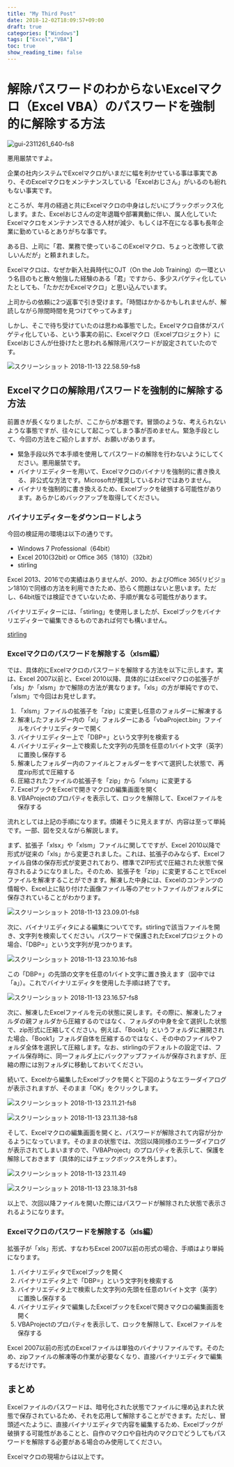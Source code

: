 ```yaml
---
title: "My Third Post"
date: 2018-12-02T18:09:57+09:00
draft: true
categories: ["Windows"]
tags: ["Excel","VBA"]
toc: true
show_reading_time: false
---
```


# 解除パスワードのわからないExcelマクロ（Excel VBA）のパスワードを強制的に解除する方法

![gui-2311261_640-fs8](media/15421060903083/gui-2311261_640-fs8.png)

悪用厳禁ですよ。

企業の社内システムでExcelマクロがいまだに幅を利かせている事は事実であり、そのExcelマクロをメンテナンスしている「Excelおじさん」がいるのも紛れもない事実です。

ところが、年月の経過と共にExcelマクロの中身はしだいにブラックボックス化します。また、Excelおじさんの定年退職や部署異動に伴い、属人化していたExcelマクロをメンテナンスできる人材が減少、もしくは不在になる事も長年企業に勤めているとありがちな事です。

ある日、上司に「君、業務で使っているこのExcelマクロ、ちょっと改修して欲しいんだが」と頼まれました。

Excelマクロは、なぜか新入社員時代にOJT（On the Job Training）の一環という名目のもと散々勉強した経験のある「君」ですから、多少スパゲティ化していたとしても、「たかだかExcelマクロ」と思い込んでいます。

上司からの依頼に2つ返事で引き受けます。「時間はかかるかもしれませんが、解読しながら隙間時間を見つけてやってみます」

しかし、そこで待ち受けていたのは思わぬ事態でした。Excelマクロ自体がスパゲティ化している、という事実の前に、Excelマクロ（Excelプロジェクト）にExcelおじさんが仕掛けたと思われる解除用パスワードが設定されていたのです。

![スクリーンショット 2018-11-13 22.58.59-fs8](media/15421060903083/%E3%82%B9%E3%82%AF%E3%83%AA%E3%83%BC%E3%83%B3%E3%82%B7%E3%83%A7%E3%83%83%E3%83%88%202018-11-13%2022.58.59-fs8.png)

## Excelマクロの解除用パスワードを強制的に解除する方法

前置きが長くなりましたが、ここからが本題です。冒頭のような、考えられないような事態ですが、往々にして起こってしまう事が否めません。緊急手段として、今回の方法をご紹介しますが、お願いがあります。

* 緊急手段以外で本手順を使用してパスワードの解除を行わないようにしてください。悪用厳禁です。
* バイナリエディターを用いて、Excelマクロのバイナリを強制的に書き換える、非公式な方法です。Microsoftが推奨しているわけではありません。
* バイナリを強制的に書き換えるため、Excelブックを破損する可能性があります。あらかじめバックアップを取得してください。

### バイナリエディターをダウンロードしよう

今回の検証用の環境は以下の通りです。

* Windows 7 Professional（64bit）
* Excel 2010(32bit) or Office 365（1810）（32bit）
* stirling

Excel 2013、2016での実績はありませんが、2010、およびOffice 365(リビジョン1810)で同様の方法を利用できたため、恐らく問題はないと思います。ただし、64bit版では検証できていないため、手順が異なる可能性があります。

バイナリエディターには、「stirling」を使用しましたが、Excelブックをバイナリエディターで編集できるものであれば何でも構いません。

[stirling](https://www.vector.co.jp/soft/dl/win95/util/se079072.html)

### Excelマクロのパスワードを解除する（xlsm編）

では、具体的にExcelマクロのパスワードを解除する方法を以下に示します。実は、Excel 2007以前と、Excel 2010以降、具体的にはExcelマクロの拡張子が「xls」か「xlsm」かで解除の方法が異なります。「xls」の方が単純ですので、「xlsm」で今回はお見せします。

1. 「xlsm」ファイルの拡張子を「zip」に変更し任意のフォルダーに解凍する
2. 解凍したフォルダー内の「xl」フォルダーにある「vbaProject.bin」ファイルをバイナリエディターで開く
3. バイナリエディター上で「DBP=」という文字列を検索する
4. バイナリエディター上で検索した文字列の先頭を任意の1バイト文字（英字）に置換し保存する
5. 解凍したフォルダー内のファイルとフォルダーをすべて選択した状態で、再度zip形式で圧縮する
6. 圧縮されたファイルの拡張子を「zip」から「xlsm」に変更する
7. ExcelブックをExcelで開きマクロの編集画面を開く
8. VBAProjectのプロパティを表示して、ロックを解除して、Excelファイルを保存する

流れとしては上記の手順になります。煩雑そうに見えますが、内容は至って単純です。一部、図を交えながら解説します。

まず、拡張子「xlsx」や「xlsm」ファイルに関してですが、Excel 2010以降で形式が従来の「xls」から変更されました。これは、拡張子のみならず、Excelファイル自体の保存形式が変更されており、標準でZIP形式で圧縮された状態で保存されるようになりました。そのため、拡張子を「zip」に変更することでExcelファイルを解凍することができます。解凍した中身には、Excelのコンテンツの情報や、Excel上に貼り付けた画像ファイル等のアセットファイルがフォルダに保存されていることがわかります。

![スクリーンショット 2018-11-13 23.09.01-fs8](media/15421060903083/%E3%82%B9%E3%82%AF%E3%83%AA%E3%83%BC%E3%83%B3%E3%82%B7%E3%83%A7%E3%83%83%E3%83%88%202018-11-13%2023.09.01-fs8.png)

次に、バイナリエディタによる編集についてです。stirlingで該当ファイルを開き、文字列を検索してください。パスワードで保護されたExcelプロジェクトの場合、「DBP=」という文字列が見つかります。

![スクリーンショット 2018-11-13 23.10.16-fs8](media/15421060903083/%E3%82%B9%E3%82%AF%E3%83%AA%E3%83%BC%E3%83%B3%E3%82%B7%E3%83%A7%E3%83%83%E3%83%88%202018-11-13%2023.10.16-fs8.png)

この「DBP=」の先頭の文字を任意の1バイト文字に置き換えます（図中では「a」）。これでバイナリエディタを使用した手順は終了です。

![スクリーンショット 2018-11-13 23.16.57-fs8](media/15421060903083/%E3%82%B9%E3%82%AF%E3%83%AA%E3%83%BC%E3%83%B3%E3%82%B7%E3%83%A7%E3%83%83%E3%83%88%202018-11-13%2023.16.57-fs8.png)

次に、解凍したExcelファイルを元の状態に戻します。その際に、解凍したフォルダの親フォルダから圧縮するのではなく、フォルダの中身を全て選択した状態で、zip形式に圧縮してください。例えば、「Book1」というフォルダに展開された場合、「Book1」フォルダ自体を圧縮するのではなく、その中のファイルやフォルダ全体を選択して圧縮します。なお、stirlingのデフォルトの設定では、ファイル保存時に、同一フォルダ上にバックアップファイルが保存されますが、圧縮の際には別フォルダに移動しておいてください。

続いて、Excelから編集したExcelブックを開くと下図のようなエラーダイアログが表示されますが、そのまま「OK」をクリックします。

![スクリーンショット 2018-11-13 23.11.21-fs8](media/15421060903083/%E3%82%B9%E3%82%AF%E3%83%AA%E3%83%BC%E3%83%B3%E3%82%B7%E3%83%A7%E3%83%83%E3%83%88%202018-11-13%2023.11.21-fs8.png)

![スクリーンショット 2018-11-13 23.11.38-fs8](media/15421060903083/%E3%82%B9%E3%82%AF%E3%83%AA%E3%83%BC%E3%83%B3%E3%82%B7%E3%83%A7%E3%83%83%E3%83%88%202018-11-13%2023.11.38-fs8.png)

そして、Excelマクロの編集画面を開くと、パスワードが解除されて内容が分かるようになっています。そのままの状態では、次回以降同様のエラーダイアログが表示されてしまいますので、「VBAProject」のプロパティを表示して、保護を解除しておきます（具体的にはチェックボックスを外します）。

![スクリーンショット 2018-11-13 23.11.49](media/15421060903083/%E3%82%B9%E3%82%AF%E3%83%AA%E3%83%BC%E3%83%B3%E3%82%B7%E3%83%A7%E3%83%83%E3%83%88%202018-11-13%2023.11.49.png)

![スクリーンショット 2018-11-13 23.18.31-fs8](media/15421060903083/%E3%82%B9%E3%82%AF%E3%83%AA%E3%83%BC%E3%83%B3%E3%82%B7%E3%83%A7%E3%83%83%E3%83%88%202018-11-13%2023.18.31-fs8.png)

以上で、次回以降ファイルを開いた際にはパスワードが解除された状態で表示されるようになります。

### Excelマクロのパスワードを解除する（xls編）

拡張子が「xls」形式、すなわちExcel 2007以前の形式の場合、手順はより単純になります。

1. バイナリエディタでExcelブックを開く
2. バイナリエディタ上で「DBP=」という文字列を検索する
3. バイナリエディタ上で検索した文字列の先頭を任意の1バイト文字（英字）に置換し保存する
4. バイナリエディタで編集したExcelブックをExcelで開きマクロの編集画面を開く
5. VBAProjectのプロパティを表示して、ロックを解除して、Excelファイルを保存する

Excel 2007以前の形式のExcelファイルは単独のバイナリファイルです。そのため、zipファイルの解凍等の作業が必要なくなり、直接バイナリエディタで編集するだけです。

## まとめ

Excelファイルのパスワードは、暗号化された状態でファイルに埋め込まれた状態で保存されているため、それを応用して解除することができます。ただし、冒頭述べたように、直接バイナリエディタで内容を編集するため、Excelブックが破損する可能性があることと、自作のマクロや自社内のマクロでどうしてもパスワードを解除する必要がある場合のみ使用してください。

Excelマクロの現場からは以上です。